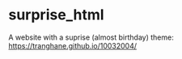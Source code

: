 # surprise_html
A website with a suprise (almost birthday) theme: https://tranghane.github.io/10032004/   
  
 <!-- Deadline: 10/03/2004 --> 
  <!-- 18 --> 
  
  

